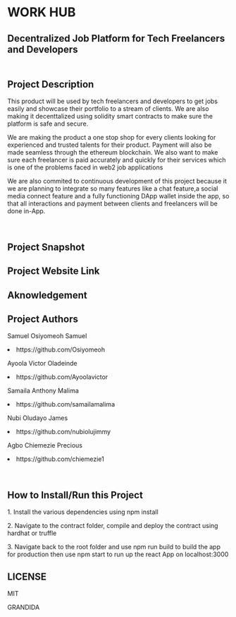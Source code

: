 # WORK HUB <br>
## Decentralized Job Platform for Tech Freelancers and Developers <br> <br>
## Project Description <br>
<p>This product will be used by tech freelancers and developers to get jobs easily and showcase their portfolio to a stream of clients. We are also making it decenttalized using solidity smart contracts to make sure the platform is safe and secure. </p>
<p>We are making the product a one stop shop for every clients looking for experienced and trusted talents for their product. Payment will also be made seamless through the ethereum blockchain. We also want to make sure each freelancer is paid accurately and quickly for their services which is one of the problems faced in web2 job applications </p>
<p>We are also commited to continuous development of this project because it we are planning to integrate so many features like a chat feature,a social media connect feature and a fully functioning DApp wallet inside the app, so that all interactions and payment between clients and freelancers will be done in-App.  </p> <br>

## Project Snapshot <br>




## Project Website Link <br>

## Aknowledgement <br>


## Project Authors <br>
<p>Samuel Osiyomeoh Samuel <li>https://github.com/Osiyomeoh </li>
  </p>
<p>Ayoola Victor Oladeinde <li>https://github.com/Ayoolavictor  </li> </p>
<p>Samaila Anthony Malima <li>https://github.com/samailamalima </li> </p>
<p>Nubi Oludayo James  <li>https://github.com/nubiolujimmy    </li></p>
<p>Agbo Chiemezie Precious <li> https://github.com/chiemezie1  </li>   </p><br>

## How to Install/Run this Project <br>
<p>1. Install the various dependencies using npm install   </p>
<p>2. Navigate to the contract folder, compile and deploy the contract using hardhat or truffle   </p>
<p>3. Navigate back to the root folder and use npm run build to build the app for production then use npm start to run up the react App on localhost:3000  <p>

## LICENSE <br>
<p>MIT </p>
<p>GRANDIDA</p>


 


